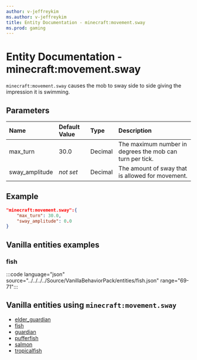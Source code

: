 ```yaml
---
author: v-jeffreykim
ms.author: v-jeffreykim
title: Entity Documentation - minecraft:movement.sway
ms.prod: gaming
---
```


# Entity Documentation - minecraft:movement.sway

`minecraft:movement.sway` causes the mob to sway side to side giving the impression it is swimming.

## Parameters

|Name |Default Value  |Type  |Description  |
|:----------|:----------|:----------|:----------|
| max_turn| 30.0| Decimal| The maximum number in degrees the mob can turn per tick. |
|sway_amplitude| *not set*| Decimal| The amount of sway that is allowed for movement.|

## Example

```json
"minecraft:movement.sway":{
    "max_turn": 30.0,
    "sway_amplitude": 0.0
}
```

## Vanilla entities examples

### fish

:::code language="json" source="../../../../Source/VanillaBehaviorPack/entities/fish.json" range="69-71":::

## Vanilla entities using `minecraft:movement.sway`

- [elder_guardian](../../../../Source/VanillaBehaviorPack_Snippets/entities/elder_guardian.md)
- [fish](../../../../Source/VanillaBehaviorPack_Snippets/entities/fish.md)
- [guardian](../../../../Source/VanillaBehaviorPack_Snippets/entities/guardian.md)
- [pufferfish](../../../../Source/VanillaBehaviorPack_Snippets/entities/pufferfish.md)
- [salmon](../../../../Source/VanillaBehaviorPack_Snippets/entities/salmon.md)
- [tropicalfish](../../../../Source/VanillaBehaviorPack_Snippets/entities/tropicalfish.md)